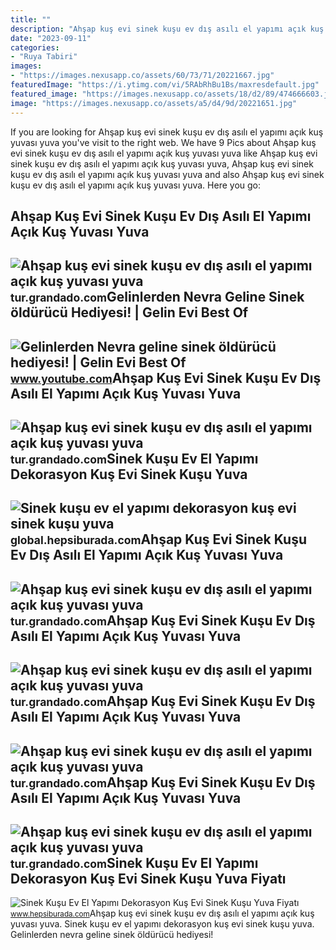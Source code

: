 ```yaml
---
title: ""
description: "Ahşap kuş evi sinek kuşu ev dış asılı el yapımı açık kuş yuvası yuva"
date: "2023-09-11"
categories:
- "Ruya Tabiri"
images:
- "https://images.nexusapp.co/assets/60/73/71/20221667.jpg"
featuredImage: "https://i.ytimg.com/vi/5RAbRhBu1Bs/maxresdefault.jpg"
featured_image: "https://images.nexusapp.co/assets/18/d2/89/474666603.jpg"
image: "https://images.nexusapp.co/assets/a5/d4/9d/20221651.jpg"
---
```


If you are looking for Ahşap kuş evi sinek kuşu ev dış asılı el yapımı açık kuş yuvası yuva you've visit to the right web. We have 9 Pics about Ahşap kuş evi sinek kuşu ev dış asılı el yapımı açık kuş yuvası yuva like Ahşap kuş evi sinek kuşu ev dış asılı el yapımı açık kuş yuvası yuva, Ahşap kuş evi sinek kuşu ev dış asılı el yapımı açık kuş yuvası yuva and also Ahşap kuş evi sinek kuşu ev dış asılı el yapımı açık kuş yuvası yuva. Here you go:

Ahşap Kuş Evi Sinek Kuşu Ev Dış Asılı El Yapımı Açık Kuş Yuvası Yuva
--------------------------------------------------------------------

 ![Ahşap kuş evi sinek kuşu ev dış asılı el yapımı açık kuş yuvası yuva](https://images.nexusapp.co/assets/60/73/71/20221667.jpg) <small>tur.grandado.com</small>Gelinlerden Nevra Geline Sinek öldürücü Hediyesi! | Gelin Evi Best Of
---------------------------------------------------------------------

 ![Gelinlerden Nevra geline sinek öldürücü hediyesi! | Gelin Evi Best Of](https://i.ytimg.com/vi/5RAbRhBu1Bs/maxresdefault.jpg) <small>www.youtube.com</small>Ahşap Kuş Evi Sinek Kuşu Ev Dış Asılı El Yapımı Açık Kuş Yuvası Yuva
--------------------------------------------------------------------

 ![Ahşap kuş evi sinek kuşu ev dış asılı el yapımı açık kuş yuvası yuva](https://images.nexusapp.co/assets/18/d2/89/474666603.jpg) <small>tur.grandado.com</small>Sinek Kuşu Ev El Yapımı Dekorasyon Kuş Evi Sinek Kuşu Yuva
----------------------------------------------------------

 ![Sinek kuşu ev el yapımı dekorasyon kuş evi sinek kuşu yuva](https://cdn.hepsiglobal.com/prod/media/2088/20220717/ae98afb0-9215-49e8-91b2-eccc4f12c1bb.jpg) <small>global.hepsiburada.com</small>Ahşap Kuş Evi Sinek Kuşu Ev Dış Asılı El Yapımı Açık Kuş Yuvası Yuva
--------------------------------------------------------------------

 ![Ahşap kuş evi sinek kuşu ev dış asılı el yapımı açık kuş yuvası yuva](https://images.nexusapp.co/assets/5c/66/8d/20221663.jpg) <small>tur.grandado.com</small>Ahşap Kuş Evi Sinek Kuşu Ev Dış Asılı El Yapımı Açık Kuş Yuvası Yuva
--------------------------------------------------------------------

 ![Ahşap kuş evi sinek kuşu ev dış asılı el yapımı açık kuş yuvası yuva](https://images.nexusapp.co/assets/29/f7/0c/58930164.jpg) <small>tur.grandado.com</small>Ahşap Kuş Evi Sinek Kuşu Ev Dış Asılı El Yapımı Açık Kuş Yuvası Yuva
--------------------------------------------------------------------

 ![Ahşap kuş evi sinek kuşu ev dış asılı el yapımı açık kuş yuvası yuva](https://images.nexusapp.co/assets/af/10/44/20221630.jpg) <small>tur.grandado.com</small>Ahşap Kuş Evi Sinek Kuşu Ev Dış Asılı El Yapımı Açık Kuş Yuvası Yuva
--------------------------------------------------------------------

 ![Ahşap kuş evi sinek kuşu ev dış asılı el yapımı açık kuş yuvası yuva](https://images.nexusapp.co/assets/a5/d4/9d/20221651.jpg) <small>tur.grandado.com</small>Sinek Kuşu Ev El Yapımı Dekorasyon Kuş Evi Sinek Kuşu Yuva Fiyatı
-----------------------------------------------------------------

 ![Sinek Kuşu Ev El Yapımı Dekorasyon Kuş Evi Sinek Kuşu Yuva Fiyatı](https://productimages.hepsiburada.net/s/350/1500/110000358046937.jpg) <small>www.hepsiburada.com</small>Ahşap kuş evi sinek kuşu ev dış asılı el yapımı açık kuş yuvası yuva. Sinek kuşu ev el yapımı dekorasyon kuş evi sinek kuşu yuva. Gelinlerden nevra geline sinek öldürücü hediyesi!
